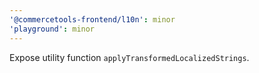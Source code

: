 ```yaml
---
'@commercetools-frontend/l10n': minor
'playground': minor
---
```


Expose utility function `applyTransformedLocalizedStrings`.

